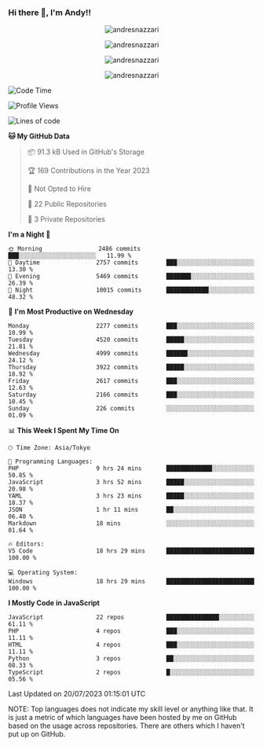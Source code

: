 ### Hi there 👋, I'm Andy!!

<p align="center" >
  <img src="https://github-profile-trophy.vercel.app/?username=AndresNazzari&theme=dracula&column=-1" alt="andresnazzari"/>
</p>

<p align="center">
  <img  src="https://github-readme-stats.vercel.app/api?username=AndresNazzari&count_private=true&show_icons=true&theme=dracula" alt="andresnazzari"/>
</p>
<p align="center">
  <img  src="https://github-readme-stats.vercel.app/api/top-langs/?username=AndresNazzari&layout=compact" alt="andresnazzari"/>
</p>
<p align="center" >
  <img src="https://github-readme-stats.vercel.app/api/wakatime?username=AndresNazzari" alt="andresnazzari"/>
</p>

<!--START_SECTION:waka-->
![Code Time](http://img.shields.io/badge/Code%20Time-679%20hrs%2053%20mins-blue)

![Profile Views](http://img.shields.io/badge/Profile%20Views-2-blue)

![Lines of code](https://img.shields.io/badge/From%20Hello%20World%20I%27ve%20Written-6.4%20million%20lines%20of%20code-blue)

**🐱 My GitHub Data** 

> 📦 91.3 kB Used in GitHub's Storage 
 > 
> 🏆 169 Contributions in the Year 2023
 > 
> 🚫 Not Opted to Hire
 > 
> 📜 22 Public Repositories 
 > 
> 🔑 3 Private Repositories 
 > 
**I'm a Night 🦉** 

```text
🌞 Morning                2486 commits        ███░░░░░░░░░░░░░░░░░░░░░░   11.99 % 
🌆 Daytime                2757 commits        ███░░░░░░░░░░░░░░░░░░░░░░   13.30 % 
🌃 Evening                5469 commits        ███████░░░░░░░░░░░░░░░░░░   26.39 % 
🌙 Night                  10015 commits       ████████████░░░░░░░░░░░░░   48.32 % 
```
📅 **I'm Most Productive on Wednesday** 

```text
Monday                   2277 commits        ███░░░░░░░░░░░░░░░░░░░░░░   10.99 % 
Tuesday                  4520 commits        █████░░░░░░░░░░░░░░░░░░░░   21.81 % 
Wednesday                4999 commits        ██████░░░░░░░░░░░░░░░░░░░   24.12 % 
Thursday                 3922 commits        █████░░░░░░░░░░░░░░░░░░░░   18.92 % 
Friday                   2617 commits        ███░░░░░░░░░░░░░░░░░░░░░░   12.63 % 
Saturday                 2166 commits        ███░░░░░░░░░░░░░░░░░░░░░░   10.45 % 
Sunday                   226 commits         ░░░░░░░░░░░░░░░░░░░░░░░░░   01.09 % 
```


📊 **This Week I Spent My Time On** 

```text
🕑︎ Time Zone: Asia/Tokyo

💬 Programming Languages: 
PHP                      9 hrs 24 mins       █████████████░░░░░░░░░░░░   50.85 % 
JavaScript               3 hrs 52 mins       █████░░░░░░░░░░░░░░░░░░░░   20.98 % 
YAML                     3 hrs 23 mins       █████░░░░░░░░░░░░░░░░░░░░   18.37 % 
JSON                     1 hr 11 mins        ██░░░░░░░░░░░░░░░░░░░░░░░   06.40 % 
Markdown                 18 mins             ░░░░░░░░░░░░░░░░░░░░░░░░░   01.64 % 

🔥 Editors: 
VS Code                  18 hrs 29 mins      █████████████████████████   100.00 % 

💻 Operating System: 
Windows                  18 hrs 29 mins      █████████████████████████   100.00 % 
```

**I Mostly Code in JavaScript** 

```text
JavaScript               22 repos            ███████████████░░░░░░░░░░   61.11 % 
PHP                      4 repos             ███░░░░░░░░░░░░░░░░░░░░░░   11.11 % 
HTML                     4 repos             ███░░░░░░░░░░░░░░░░░░░░░░   11.11 % 
Python                   3 repos             ██░░░░░░░░░░░░░░░░░░░░░░░   08.33 % 
TypeScript               2 repos             █░░░░░░░░░░░░░░░░░░░░░░░░   05.56 % 
```




 Last Updated on 20/07/2023 01:15:01 UTC
<!--END_SECTION:waka-->

NOTE: Top languages does not indicate my skill level or anything like that. It is just a metric of which languages have been hosted by me on GitHub based on the usage across repositories. There are others which I haven't put up on GitHub.

<!-- Here are some ideas to get you started:

-   🔭 I’m currently working on ...
-   🌱 I’m currently learning ...
-   👯 I’m looking to collaborate on ...
-   🤔 I’m looking for help with ...
-   💬 Ask me about ...
-   📫 How to reach me: ...
-   😄 Pronouns: ...
-   ⚡ Fun fact: ... -->
